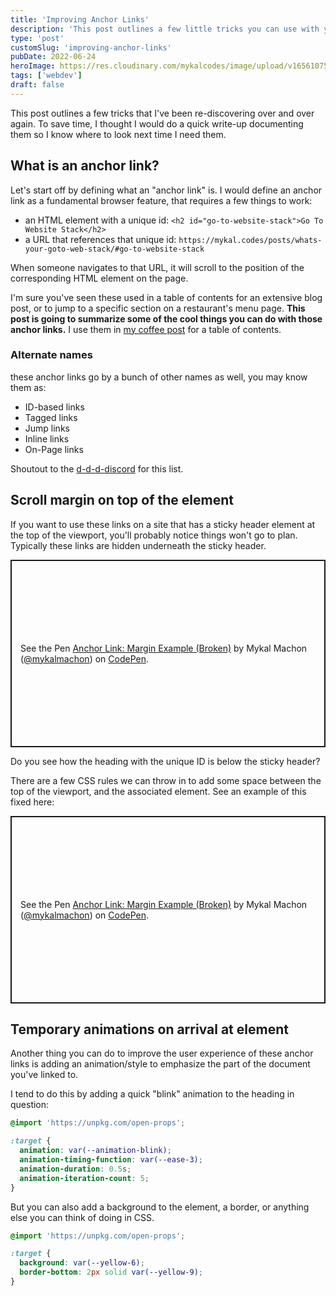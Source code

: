 ```yaml
---
title: 'Improving Anchor Links'
description: 'This post outlines a few little tricks you can use with your anchor links'
type: 'post'
customSlug: 'improving-anchor-links'
pubDate: 2022-06-24
heroImage: https://res.cloudinary.com/mykalcodes/image/upload/v1656107583/Mykal%20Codes/rick-rothenberg-Nqx3SaMp4kQ-unsplash.jpg
tags: ['webdev']
draft: false
---
```


This post outlines a few tricks that I've been re-discovering over and over again. To save time, I thought I would do a quick write-up documenting them so I know where to look next time I need them.

## What is an anchor link?

Let's start off by defining what an "anchor link" is. I would define an anchor link as a fundamental browser feature, that requires a few things to work:

- an HTML element with a unique id: `<h2 id="go-to-website-stack">Go To Website Stack</h2>`
- a URL that references that unique id: `https://mykal.codes/posts/whats-your-goto-web-stack/#go-to-website-stack`

When someone navigates to that URL, it will scroll to the position of the corresponding HTML element on the page.

I'm sure you've seen these used in a table of contents for an extensive blog post, or to jump to a specific section on a restaurant's menu page. **This post is going to summarize some of the cool things you can do with those anchor links.** I use them in [my coffee post](/posts/coffee-setup) for a table of contents.

### Alternate names

these anchor links go by a bunch of other names as well, you may know them as:

- ID-based links
- Tagged links
- Jump links
- Inline links
- On-Page links

Shoutout to the [d-d-d-discord](https://www.patreon.com/shoptalkshow) for this list.

## Scroll margin on top of the element

If you want to use these links on a site that has a sticky header element at the top of the viewport, you'll probably notice things won't go to plan. Typically these links are hidden underneath the sticky header.

<p class="codepen" data-height="300" data-default-tab="result" data-customSlug-hash="RwQXYrj" data-user="mykalmachon" style="height: 300px; box-sizing: border-box; display: flex; align-items: center; justify-content: center; border: 2px solid; margin: 1em 0; padding: 1em;">
  <span>See the Pen <a href="https://codepen.io/mykalmachon/pen/RwQXYrj">
  Anchor Link: Margin Example (Broken)</a> by Mykal Machon (<a href="https://codepen.io/mykalmachon">@mykalmachon</a>)
  on <a href="https://codepen.io">CodePen</a>.</span>
</p>
<script async src="https://cpwebassets.codepen.io/assets/embed/ei.js"></script>

Do you see how the heading with the unique ID is below the sticky header?

There are a few CSS rules we can throw in to add some space between the top of the viewport, and the associated element.
See an example of this fixed here:

<p class="codepen" data-height="300" data-default-tab="result" data-customSlug-hash="YzemOGr" data-user="mykalmachon" style="height: 300px; box-sizing: border-box; display: flex; align-items: center; justify-content: center; border: 2px solid; margin: 1em 0; padding: 1em;">
  <span>See the Pen <a href="https://codepen.io/mykalmachon/pen/YzemOGr">
  Anchor Link: Margin Example (Broken)</a> by Mykal Machon (<a href="https://codepen.io/mykalmachon">@mykalmachon</a>)
  on <a href="https://codepen.io">CodePen</a>.</span>
</p>
<script async src="https://cpwebassets.codepen.io/assets/embed/ei.js"></script>

## Temporary animations on arrival at element

Another thing you can do to improve the user experience of these anchor links is adding an animation/style to emphasize the part of the document you've linked to.

I tend to do this by adding a quick "blink" animation to the heading in question:

```css
@import 'https://unpkg.com/open-props';

:target {
  animation: var(--animation-blink);
  animation-timing-function: var(--ease-3);
  animation-duration: 0.5s;
  animation-iteration-count: 5;
}
```

But you can also add a background to the element, a border, or anything else you can think of doing in CSS.

```css
@import 'https://unpkg.com/open-props';

:target {
  background: var(--yellow-6);
  border-bottom: 2px solid var(--yellow-9);
}
```
